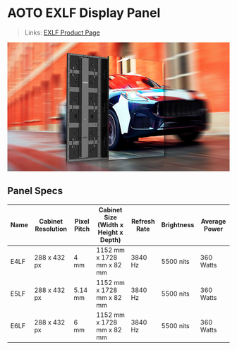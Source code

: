# AOTO EXLF Display Panel

> Links: [EXLF Product Page](https://en.aoto.com/products/exlf-series.html)

![EXLF Photo](AOTO-EXLF.jpg)

## Panel Specs

| Name    | Cabinet Resolution | Pixel Pitch | Cabinet Size (Width x Height x Depth) | Refresh Rate | Brightness | Average Power |
|---------|--------------------|-------------|---------------------------------------|--------------|------------|---------------|
| E4LF    | 288 x 432 px       | 4 mm        | 1152 mm x 1728 mm x 82 mm             | 3840 Hz      | 5500 nits  | 360 Watts     |
| E5LF    | 288 x 432 px       | 5.14 mm     | 1152 mm x 1728 mm x 82 mm             | 3840 Hz      | 5500 nits  | 360 Watts     |
| E6LF    | 288 x 432 px       | 6 mm        | 1152 mm x 1728 mm x 82 mm             | 3840 Hz      | 5500 nits  | 360 Watts     |

